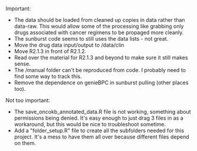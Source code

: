 Important:
- The data should be loaded from cleaned up copies in data rather than data-raw.  This would allow some of the processing like grabbing only drugs associated with cancer regimens to be propaged more cleanly.
- The sunburst code seems to still uses the data lists - not great.
- Move the drug data input/output to /data/clin
- Move R2.1.3 in front of R2.1.2.
- Read over the material for R2.1.3 and beyond to make sure it still makes sense.
- The /manual folder can't be reproduced from code.  I probably need to find some way to track this.
- Remove the dependence on genieBPC in sunburst pulling (other places too).

Not too important:
- The save_oncokb_annotated_data.R file is not working, something about permissions being denied.  It's easy enough to just drag 3 files in as a workaround, but this would be nice to troubleshoot sometime.
- Add a "folder_setup.R" file to create all the subfolders needed for this project.  It's a mess to have them all over because different files depend on them.
